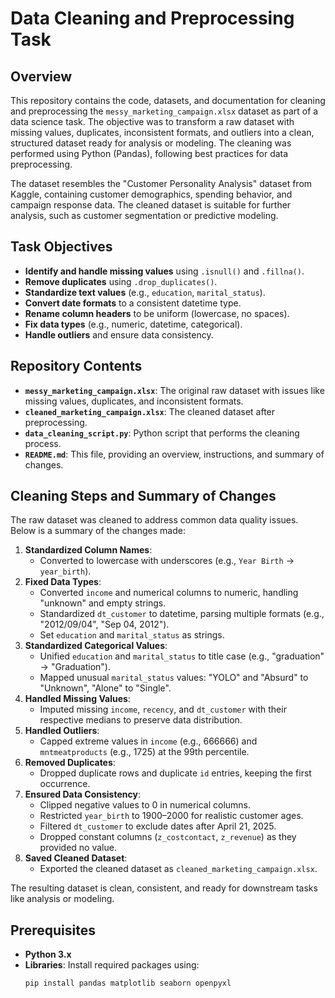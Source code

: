 # Data Cleaning and Preprocessing Task

## Overview
This repository contains the code, datasets, and documentation for cleaning and preprocessing the `messy_marketing_campaign.xlsx` dataset as part of a data science task. The objective was to transform a raw dataset with missing values, duplicates, inconsistent formats, and outliers into a clean, structured dataset ready for analysis or modeling. The cleaning was performed using Python (Pandas), following best practices for data preprocessing.

The dataset resembles the "Customer Personality Analysis" dataset from Kaggle, containing customer demographics, spending behavior, and campaign response data. The cleaned dataset is suitable for further analysis, such as customer segmentation or predictive modeling.

## Task Objectives
- **Identify and handle missing values** using `.isnull()` and `.fillna()`.
- **Remove duplicates** using `.drop_duplicates()`.
- **Standardize text values** (e.g., `education`, `marital_status`).
- **Convert date formats** to a consistent datetime type.
- **Rename column headers** to be uniform (lowercase, no spaces).
- **Fix data types** (e.g., numeric, datetime, categorical).
- **Handle outliers** and ensure data consistency.

## Repository Contents
- **`messy_marketing_campaign.xlsx`**: The original raw dataset with issues like missing values, duplicates, and inconsistent formats.
- **`cleaned_marketing_campaign.xlsx`**: The cleaned dataset after preprocessing.
- **`data_cleaning_script.py`**: Python script that performs the cleaning process.
- **`README.md`**: This file, providing an overview, instructions, and summary of changes.

## Cleaning Steps and Summary of Changes
The raw dataset was cleaned to address common data quality issues. Below is a summary of the changes made:

1. **Standardized Column Names**:
   - Converted to lowercase with underscores (e.g., `Year Birth` → `year_birth`).
2. **Fixed Data Types**:
   - Converted `income` and numerical columns to numeric, handling "unknown" and empty strings.
   - Standardized `dt_customer` to datetime, parsing multiple formats (e.g., "2012/09/04", "Sep 04, 2012").
   - Set `education` and `marital_status` as strings.
3. **Standardized Categorical Values**:
   - Unified `education` and `marital_status` to title case (e.g., "graduation" → "Graduation").
   - Mapped unusual `marital_status` values: "YOLO" and "Absurd" to "Unknown", "Alone" to "Single".
4. **Handled Missing Values**:
   - Imputed missing `income`, `recency`, and `dt_customer` with their respective medians to preserve data distribution.
5. **Handled Outliers**:
   - Capped extreme values in `income` (e.g., 666666) and `mntmeatproducts` (e.g., 1725) at the 99th percentile.
6. **Removed Duplicates**:
   - Dropped duplicate rows and duplicate `id` entries, keeping the first occurrence.
7. **Ensured Data Consistency**:
   - Clipped negative values to 0 in numerical columns.
   - Restricted `year_birth` to 1900–2000 for realistic customer ages.
   - Filtered `dt_customer` to exclude dates after April 21, 2025.
   - Dropped constant columns (`z_costcontact`, `z_revenue`) as they provided no value.
8. **Saved Cleaned Dataset**:
   - Exported the cleaned dataset as `cleaned_marketing_campaign.xlsx`.

The resulting dataset is clean, consistent, and ready for downstream tasks like analysis or modeling.

## Prerequisites
- **Python 3.x**
- **Libraries**: Install required packages using:
  ```bash
  pip install pandas matplotlib seaborn openpyxl
